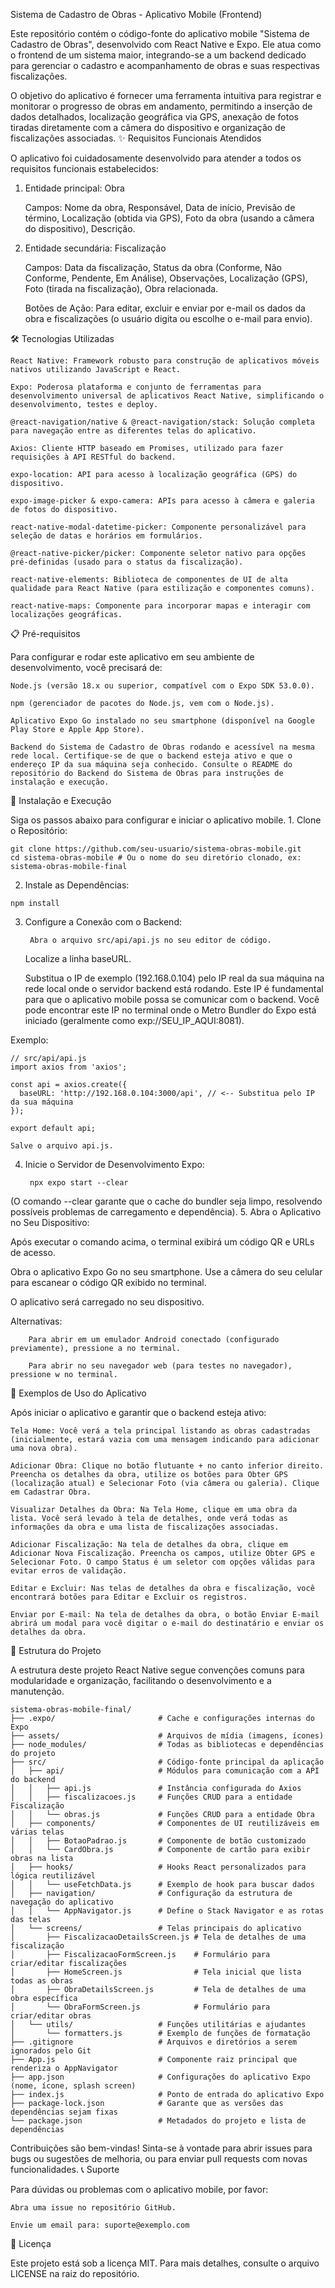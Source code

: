 Sistema de Cadastro de Obras - Aplicativo Mobile (Frontend)

Este repositório contém o código-fonte do aplicativo mobile "Sistema de Cadastro de Obras", desenvolvido com React Native e Expo. Ele atua como o frontend de um sistema maior, integrando-se a um backend dedicado para gerenciar o cadastro e acompanhamento de obras e suas respectivas fiscalizações.

O objetivo do aplicativo é fornecer uma ferramenta intuitiva para registrar e monitorar o progresso de obras em andamento, permitindo a inserção de dados detalhados, localização geográfica via GPS, anexação de fotos tiradas diretamente com a câmera do dispositivo e organização de fiscalizações associadas.
✨ Requisitos Funcionais Atendidos

O aplicativo foi cuidadosamente desenvolvido para atender a todos os requisitos funcionais estabelecidos:

1. Entidade principal: Obra

    Campos: Nome da obra, Responsável, Data de início, Previsão de término, Localização (obtida via GPS), Foto da obra (usando a câmera do dispositivo), Descrição.

2. Entidade secundária: Fiscalização

    Campos: Data da fiscalização, Status da obra (Conforme, Não Conforme, Pendente, Em Análise), Observações, Localização (GPS), Foto (tirada na fiscalização), Obra relacionada.


    Botões de Ação: Para editar, excluir e enviar por e-mail os dados da obra e fiscalizações (o usuário digita ou escolhe o e-mail para envio).

🛠️ Tecnologias Utilizadas

    React Native: Framework robusto para construção de aplicativos móveis nativos utilizando JavaScript e React.

    Expo: Poderosa plataforma e conjunto de ferramentas para desenvolvimento universal de aplicativos React Native, simplificando o desenvolvimento, testes e deploy.

    @react-navigation/native & @react-navigation/stack: Solução completa para navegação entre as diferentes telas do aplicativo.

    Axios: Cliente HTTP baseado em Promises, utilizado para fazer requisições à API RESTful do backend.

    expo-location: API para acesso à localização geográfica (GPS) do dispositivo.

    expo-image-picker & expo-camera: APIs para acesso à câmera e galeria de fotos do dispositivo.

    react-native-modal-datetime-picker: Componente personalizável para seleção de datas e horários em formulários.

    @react-native-picker/picker: Componente seletor nativo para opções pré-definidas (usado para o status da fiscalização).

    react-native-elements: Biblioteca de componentes de UI de alta qualidade para React Native (para estilização e componentes comuns).

    react-native-maps: Componente para incorporar mapas e interagir com localizações geográficas.

📋 Pré-requisitos

Para configurar e rodar este aplicativo em seu ambiente de desenvolvimento, você precisará de:

    Node.js (versão 18.x ou superior, compatível com o Expo SDK 53.0.0).

    npm (gerenciador de pacotes do Node.js, vem com o Node.js).

    Aplicativo Expo Go instalado no seu smartphone (disponível na Google Play Store e Apple App Store).

    Backend do Sistema de Cadastro de Obras rodando e acessível na mesma rede local. Certifique-se de que o backend esteja ativo e que o endereço IP da sua máquina seja conhecido. Consulte o README do repositório do Backend do Sistema de Obras para instruções de instalação e execução.

🚀 Instalação e Execução

  Siga os passos abaixo para configurar e iniciar o aplicativo mobile.
    1. Clone o Repositório:

    git clone https://github.com/seu-usuario/sistema-obras-mobile.git
    cd sistema-obras-mobile # Ou o nome do seu diretório clonado, ex: sistema-obras-mobile-final

  2. Instale as Dependências:

    npm install

3. Configure a Conexão com o Backend:

        Abra o arquivo src/api/api.js no seu editor de código.

    Localize a linha baseURL.

    Substitua o IP de exemplo (192.168.0.104) pelo IP real da sua máquina na rede local onde o servidor backend está rodando. Este IP é fundamental para que o aplicativo mobile possa se comunicar com o backend. Você pode encontrar este IP no terminal onde o Metro Bundler do Expo         está iniciado (geralmente como exp://SEU_IP_AQUI:8081).

 Exemplo:

    // src/api/api.js
    import axios from 'axios';

    const api = axios.create({
      baseURL: 'http://192.168.0.104:3000/api', // <-- Substitua pelo IP da sua máquina
    });

    export default api;

    Salve o arquivo api.js.

4. Inicie o Servidor de Desenvolvimento Expo:

        npx expo start --clear

(O comando --clear garante que o cache do bundler seja limpo, resolvendo possíveis problemas de carregamento e dependência).
5. Abra o Aplicativo no Seu Dispositivo:

 Após executar o comando acima, o terminal exibirá um código QR e URLs de acesso.

Obra o aplicativo Expo Go no seu smartphone.
Use a câmera do seu celular para escanear o código QR exibido no terminal.

O aplicativo será carregado no seu dispositivo.

 Alternativas:

        Para abrir em um emulador Android conectado (configurado previamente), pressione a no terminal.

        Para abrir no seu navegador web (para testes no navegador), pressione w no terminal.

📝 Exemplos de Uso do Aplicativo

Após iniciar o aplicativo e garantir que o backend esteja ativo:

    Tela Home: Você verá a tela principal listando as obras cadastradas (inicialmente, estará vazia com uma mensagem indicando para adicionar uma nova obra).

    Adicionar Obra: Clique no botão flutuante + no canto inferior direito. Preencha os detalhes da obra, utilize os botões para Obter GPS (localização atual) e Selecionar Foto (via câmera ou galeria). Clique em Cadastrar Obra.

    Visualizar Detalhes da Obra: Na Tela Home, clique em uma obra da lista. Você será levado à tela de detalhes, onde verá todas as informações da obra e uma lista de fiscalizações associadas.

    Adicionar Fiscalização: Na tela de detalhes da obra, clique em Adicionar Nova Fiscalização. Preencha os campos, utilize Obter GPS e Selecionar Foto. O campo Status é um seletor com opções válidas para evitar erros de validação.

    Editar e Excluir: Nas telas de detalhes da obra e fiscalização, você encontrará botões para Editar e Excluir os registros.

    Enviar por E-mail: Na tela de detalhes da obra, o botão Enviar E-mail abrirá um modal para você digitar o e-mail do destinatário e enviar os detalhes da obra.

📁 Estrutura do Projeto

A estrutura deste projeto React Native segue convenções comuns para modularidade e organização, facilitando o desenvolvimento e a manutenção.

    sistema-obras-mobile-final/
    ├── .expo/                       # Cache e configurações internas do Expo
    ├── assets/                      # Arquivos de mídia (imagens, ícones)
    ├── node_modules/                # Todas as bibliotecas e dependências do projeto
    ├── src/                         # Código-fonte principal da aplicação
    │   ├── api/                     # Módulos para comunicação com a API do backend
    │   │   ├── api.js               # Instância configurada do Axios
    │   │   ├── fiscalizacoes.js     # Funções CRUD para a entidade Fiscalização
    │   │   └── obras.js             # Funções CRUD para a entidade Obra
    │   ├── components/              # Componentes de UI reutilizáveis em várias telas
    │   │   ├── BotaoPadrao.js       # Componente de botão customizado
    │   │   └── CardObra.js          # Componente de cartão para exibir obras na lista
    │   ├── hooks/                   # Hooks React personalizados para lógica reutilizável
    │   │   └── useFetchData.js      # Exemplo de hook para buscar dados
    │   ├── navigation/              # Configuração da estrutura de navegação do aplicativo
    │   │   └── AppNavigator.js      # Define o Stack Navigator e as rotas das telas
    │   └── screens/                 # Telas principais do aplicativo
    │       ├── FiscalizacaoDetailsScreen.js # Tela de detalhes de uma fiscalização
    │       ├── FiscalizacaoFormScreen.js    # Formulário para criar/editar fiscalizações
    │       ├── HomeScreen.js                # Tela inicial que lista todas as obras
    │       ├── ObraDetailsScreen.js         # Tela de detalhes de uma obra específica
    │       └── ObraFormScreen.js            # Formulário para criar/editar obras
    │   └── utils/                   # Funções utilitárias e ajudantes
    │       └── formatters.js        # Exemplo de funções de formatação
    ├── .gitignore                   # Arquivos e diretórios a serem ignorados pelo Git
    ├── App.js                       # Componente raiz principal que renderiza o AppNavigator
    ├── app.json                     # Configurações do aplicativo Expo (nome, ícone, splash screen)
    ├── index.js                     # Ponto de entrada do aplicativo Expo
    ├── package-lock.json            # Garante que as versões das dependências sejam fixas
    └── package.json                 # Metadados do projeto e lista de dependências

Contribuições são bem-vindas! Sinta-se à vontade para abrir issues para bugs ou sugestões de melhoria, ou para enviar pull requests com novas funcionalidades.
📞 Suporte

Para dúvidas ou problemas com o aplicativo mobile, por favor:

    Abra uma issue no repositório GitHub.

    Envie um email para: suporte@exemplo.com

📄 Licença

Este projeto está sob a licença MIT. Para mais detalhes, consulte o arquivo LICENSE na raiz do repositório.
